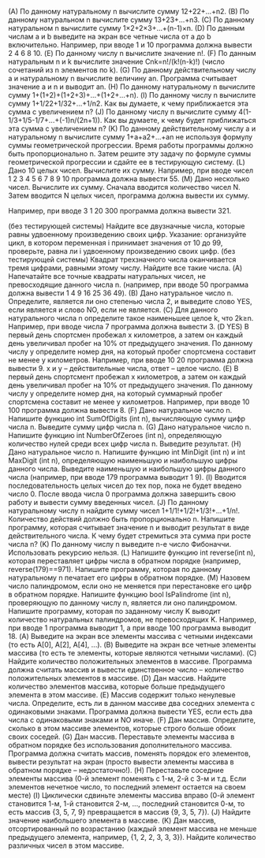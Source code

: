 (A) По данному натуральному n вычислите сумму 12+22+...+n2.
(B) По данному натуральном n вычислите сумму 13+23+...+n3.
(C) По данному натуральном n вычислите сумму 1×2+2×3+...+(n-1)×n.
(D) По данным числам a и b выведите на экран все четные числа от a до b включительно. Например, при вводе 1 и 10 программа должна вывести 2 4 6 8 10.
(E) По данному числу n вычислите значение n!.
(F) По данным натуральным n и k вычислите значение Cnk=n!/(k!(n-k)!) (число сочетаний из n элементов по k).
(G) По данному действительному числу a и натуральному n вычислите величину an. Программа считывает значение a и n и выводит an.
(H) По данному натуральному n вычислите сумму 1+(1+2)+(1+2+3)+...+(1+2+...+n).
(I) По данному числу n вычислите сумму 1+1/22+1/32+...+1/n2. Как вы думаете, к чему приближается эта сумма с увеличением n?
(J) По данному числу n вычислите сумму 4(1-1/3+1/5-1/7+...+(-1)n/(2n+1)). Как вы думаете, к чему будет приближаться эта сумма с увеличением n?
(K) По данному действительному числу a и натуральному n вычислите сумму 1+a+a2+...+an не используя формулу суммы геометрической прогрессии. Время работы программы должно быть пропорционально n. Затем решите эту задачу по формуле суммы геометрической прогрессии и сдайте ее в тестирующую систему.
(L) Дано 10 целых чисел. Вычислите их сумму. Например, при вводе чисел 1 2 3 4 5 6 7 8 9 10 программа должна вывести 55.
(M) Дано несколько чисел. Вычислите их сумму.
Сначала вводится количество чисел N. Затем вводится N целых чисел, программа должна вывести их сумму.

Например, при вводе 3 1 20 300 программа должна вывести 321.

(без тестирующей системы) Найдите все двузначные числа, которые равны удвоенному произведению своих цифр. Указание: организуйте цикл, в котором переменная i принимает значения от 10 до 99, проверьте, равна ли i удвоенному произведению своих цифр.
(без тестирующей системы) Квадрат трехзначного числа оканчивается тремя цифрами, равными этому числу. Найдите все такие числа.
(A) Напечатайте все точные квадраты натуральных чисел, не превосходящие данного числа n. (например, при вводе 50 программа должна вывести 1 4 9 16 25 36 49).
(B) Дано натуральное число n. Определите, является ли оно степенью числа 2, и выведите слово YES, если является и слово NO, если не является.
(C) Для данного натурального числа n определите такое наименьшее целое k, что 2k≥n. Например, при вводе числа 7 программа должна вывести 3.
(D YES) В первый день спортсмен пробежал x километров, а затем он каждый день увеличивал пробег на 10% от предыдущего значения. По данному числу y определите номер дня, на который пробег спортсмена составит не менее y километров. Например, при вводе 10 20 программа должна вывести 9. x и y – действительные числа, ответ – целое число.
(E) В первый день спортсмент пробежал x километров, а затем он каждый день увеличивал пробег на 10% от предыдущего значения. По данному числу y определите номер дня, на который суммарный пробег спортсмена составит не менее y километров. Например, при вводе 10 100 программа должна вывести 8.
(F) Дано натуральное число n. Напишите функцию int SumOfDigits (int n), вычисляющую сумму цифр числа n. Выведите сумму цифр числа n.
(G) Дано натуральное число n. Напишите функцию int NumberOfZeroes (int n), определяющую количество нулей среди всех цифр числа n. Выведите результат.
(H) Дано натуральное число n. Напишите функцию int MinDigit (int n) и int MaxDigit (int n), определяющую наименьшую и наибольшую цифры данного числа. Выведите наименьшую и наибольшую цифры данного числа (например, при вводе 179 программа выводит 1 9).
(I) Вводится последовательность целых чисел до тех пор, пока не будет введено число 0. После ввода числа 0 программа должна завершить свою работу и вывести сумму введенных чисел.
(J) По данному натуральному числу n найдите сумму чисел 1+1/1!+1/2!+1/3!+...+1/n!. Количество действий должно быть пропорционально n. Напишите программу, которая считывает значение n и выводит результат в виде действительного числа. К чему будет стремиться эта сумма при росте числа n?
(K) По данному числу n выведите n-e число Фибоначчи. Использовать рекурсию нельзя.
(L) Напишите функцию int reverse(int n), которая переставляет цифры числа в обратном порядке (например, reverse(179)==971). Напишите программу, которая по данному натуральному n печатает его цифры в обратном порядке.
(M) Назовем число палиндромом, если оно не меняется при перестановке его цифр в обратном порядке. Напишите функцию bool IsPalindrome (int n), проверяющую по данному числу n, является ли оно палиндромом. Напишите программу, которая по заданному числу K выводит количество натуральных палиндромов, не превосходящих K. Например, при вводе 1 программа выводит 1, а при вводе 100 программа выводит 18.
(A) Выведите на экран все элементы массива с четными индексами (то есть A[0], A[2], A[4], ...).
(B) Выведите на экран все четные элементы массива (то есть те элементы, которые являются четными числами).
(C) Найдите количество положительных элементов в массиве. Программа должна считать массив и вывести единственное число – количество положительных элементов в массиве.
(D) Дан массив. Найдите количество элементов массива, которые больше предыдущего элемента в этом массиве.
(E) Массив содержит только ненулевые числа. Определите, есть ли в данном массиве два соседних элемента с одинаковыми знаками. Программа должна вывести YES, если есть два числа с одинаковыми знаками и NO иначе.
(F) Дан массив. Определите, сколько в этом массиве элементов, которые строго больше обоих своих соседей.
(G) Дан массив. Переставьте элементы массива в обратном порядке без использования дополнительного массива. Программа должна считать массив, поменять порядок его элементов, вывести результат на экран (просто вывести элементы массива в обратном порядке – недостаточно!).
(H) Переставьте соседние элементы массива (0-й элемент поменять с 1-м, 2-й с 3-м и т.д. Если элементов нечетное число, то последний элемент остается на своем месте)
(I) Циклически сдвиньте элементы массива вправо (0-й элемент становится 1-м, 1-й становится 2-м, ..., последний становится 0-м, то есть массив {3, 5, 7, 9} превращается в массив {9, 3, 5, 7}).
(J) Найдите значение наибольшего элемента в массиве.
(K) Дан массив, отсортированный по возрастанию (каждый элемент массива не меньше предыдущего элемента, например, {1, 2, 2, 3, 3, 3}). Найдите количество различных чисел в этом массиве.
